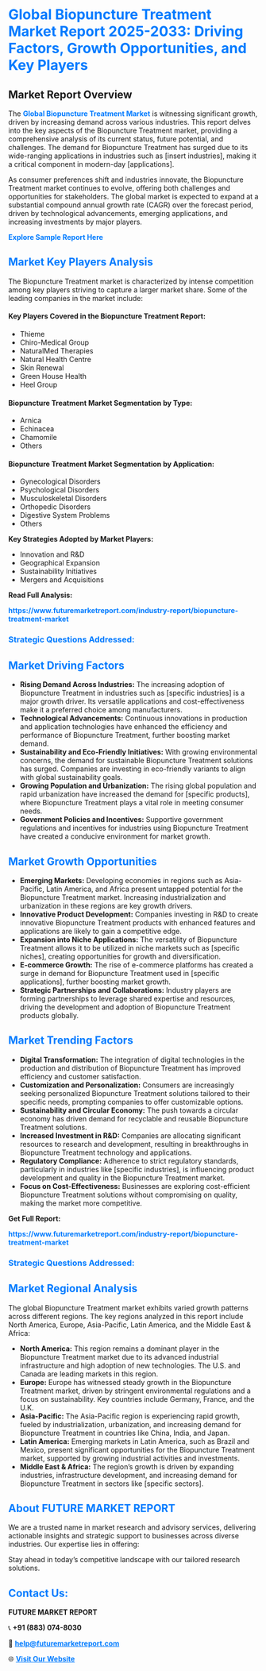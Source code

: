 <h1 style="color: #007BFF;">Global Biopuncture Treatment Market Report 2025-2033: Driving Factors, Growth Opportunities, and Key Players</h1>

<section id="overview">
<h2>Market Report Overview</h2>
<p>The <a href="https://www.futuremarketreport.com/industry-report/biopuncture-treatment-market" style="color: #007BFF; text-decoration: none;"><strong>Global Biopuncture Treatment Market</strong></a> is witnessing significant growth, driven by increasing demand across various industries. This report delves into the key aspects of the Biopuncture Treatment market, providing a comprehensive analysis of its current status, future potential, and challenges. The demand for Biopuncture Treatment has surged due to its wide-ranging applications in industries such as [insert industries], making it a critical component in modern-day [applications].</p>
<p>As consumer preferences shift and industries innovate, the Biopuncture Treatment market continues to evolve, offering both challenges and opportunities for stakeholders. The global market is expected to expand at a substantial compound annual growth rate (CAGR) over the forecast period, driven by technological advancements, emerging applications, and increasing investments by major players.</p>
</section>

<section id="overview">
<p><a href="https://www.futuremarketreport.com/request-sample/reportId=78508" style="color: #007BFF; text-decoration: none;"><strong>Explore Sample Report Here</strong></a></p>
</section>

<section id="key-players">
<h2 style="color: #007BFF;">Market Key Players Analysis</h2>
<p>The Biopuncture Treatment market is characterized by intense competition among key players striving to capture a larger market share. Some of the leading companies in the market include:</p>
<h4>Key Players Covered in the Biopuncture Treatment Report:</h4>
<ul><li>Thieme</li><li>Chiro-Medical Group</li><li>NaturalMed Therapies</li><li>Natural Health Centre</li><li>Skin Renewal</li><li>Green House Health</li><li>Heel Group</li></ul>
<h4>Biopuncture Treatment Market Segmentation by Type:</h4>
<ul><li>Arnica</li><li>Echinacea</li><li>Chamomile</li><li>Others</li></ul>

<h4>Biopuncture Treatment Market Segmentation by Application:</h4>
<ul><li>Gynecological Disorders</li><li>Psychological Disorders</li><li>Musculoskeletal Disorders</li><li>Orthopedic Disorders</li><li>Digestive System Problems</li><li>Others</li></ul>
<p><strong>Key Strategies Adopted by Market Players:</strong></p>
<ul>
<li>Innovation and R&D</li>
<li>Geographical Expansion</li>
<li>Sustainability Initiatives</li>
<li>Mergers and Acquisitions</li>
</ul>
</section>

<section>
<p><strong>Read Full Analysis: </strong></p><a href="https://www.futuremarketreport.com/industry-report/biopuncture-treatment-market" style="color: #007BFF; text-decoration: none;"><strong>https://www.futuremarketreport.com/industry-report/biopuncture-treatment-market</strong></a>
<h3 style="color: #007BFF;">Strategic Questions Addressed:</h3>
</section>

<section id="driving-factors">
<h2 style="color: #007BFF;">Market Driving Factors</h2>
<ul>
<li><strong>Rising Demand Across Industries:</strong> The increasing adoption of Biopuncture Treatment in industries such as [specific industries] is a major growth driver. Its versatile applications and cost-effectiveness make it a preferred choice among manufacturers.</li>
<li><strong>Technological Advancements:</strong> Continuous innovations in production and application technologies have enhanced the efficiency and performance of Biopuncture Treatment, further boosting market demand.</li>
<li><strong>Sustainability and Eco-Friendly Initiatives:</strong> With growing environmental concerns, the demand for sustainable Biopuncture Treatment solutions has surged. Companies are investing in eco-friendly variants to align with global sustainability goals.</li>
<li><strong>Growing Population and Urbanization:</strong> The rising global population and rapid urbanization have increased the demand for [specific products], where Biopuncture Treatment plays a vital role in meeting consumer needs.</li>
<li><strong>Government Policies and Incentives:</strong> Supportive government regulations and incentives for industries using Biopuncture Treatment have created a conducive environment for market growth.</li>
</ul>
</section>

<section id="growth-opportunities">
<h2 style="color: #007BFF;">Market Growth Opportunities</h2>
<ul>
<li><strong>Emerging Markets:</strong> Developing economies in regions such as Asia-Pacific, Latin America, and Africa present untapped potential for the Biopuncture Treatment market. Increasing industrialization and urbanization in these regions are key growth drivers.</li>
<li><strong>Innovative Product Development:</strong> Companies investing in R&D to create innovative Biopuncture Treatment products with enhanced features and applications are likely to gain a competitive edge.</li>
<li><strong>Expansion into Niche Applications:</strong> The versatility of Biopuncture Treatment allows it to be utilized in niche markets such as [specific niches], creating opportunities for growth and diversification.</li>
<li><strong>E-commerce Growth:</strong> The rise of e-commerce platforms has created a surge in demand for Biopuncture Treatment used in [specific applications], further boosting market growth.</li>
<li><strong>Strategic Partnerships and Collaborations:</strong> Industry players are forming partnerships to leverage shared expertise and resources, driving the development and adoption of Biopuncture Treatment products globally.</li>
</ul>
</section>

<section id="trending-factors">
<h2 style="color: #007BFF;">Market Trending Factors</h2>
<ul>
<li><strong>Digital Transformation:</strong> The integration of digital technologies in the production and distribution of Biopuncture Treatment has improved efficiency and customer satisfaction.</li>
<li><strong>Customization and Personalization:</strong> Consumers are increasingly seeking personalized Biopuncture Treatment solutions tailored to their specific needs, prompting companies to offer customizable options.</li>
<li><strong>Sustainability and Circular Economy:</strong> The push towards a circular economy has driven demand for recyclable and reusable Biopuncture Treatment solutions.</li>
<li><strong>Increased Investment in R&D:</strong> Companies are allocating significant resources to research and development, resulting in breakthroughs in Biopuncture Treatment technology and applications.</li>
<li><strong>Regulatory Compliance:</strong> Adherence to strict regulatory standards, particularly in industries like [specific industries], is influencing product development and quality in the Biopuncture Treatment market.</li>
<li><strong>Focus on Cost-Effectiveness:</strong> Businesses are exploring cost-efficient Biopuncture Treatment solutions without compromising on quality, making the market more competitive.</li>
</ul>
</section>

<section>
<p><strong>Get Full Report: </strong></p><a href="https://www.futuremarketreport.com/industry-report/biopuncture-treatment-market" style="color: #007BFF; text-decoration: none;"><strong>https://www.futuremarketreport.com/industry-report/biopuncture-treatment-market</strong></a>
<h3 style="color: #007BFF;">Strategic Questions Addressed:</h3>
</section>


<section id="regional-analysis">
<h2 style="color: #007BFF;">Market Regional Analysis</h2>
<p>The global Biopuncture Treatment market exhibits varied growth patterns across different regions. The key regions analyzed in this report include North America, Europe, Asia-Pacific, Latin America, and the Middle East & Africa:</p>
<ul>
<li><strong>North America:</strong> This region remains a dominant player in the Biopuncture Treatment market due to its advanced industrial infrastructure and high adoption of new technologies. The U.S. and Canada are leading markets in this region.</li>
<li><strong>Europe:</strong> Europe has witnessed steady growth in the Biopuncture Treatment market, driven by stringent environmental regulations and a focus on sustainability. Key countries include Germany, France, and the U.K.</li>
<li><strong>Asia-Pacific:</strong> The Asia-Pacific region is experiencing rapid growth, fueled by industrialization, urbanization, and increasing demand for Biopuncture Treatment in countries like China, India, and Japan.</li>
<li><strong>Latin America:</strong> Emerging markets in Latin America, such as Brazil and Mexico, present significant opportunities for the Biopuncture Treatment market, supported by growing industrial activities and investments.</li>
<li><strong>Middle East & Africa:</strong> The region’s growth is driven by expanding industries, infrastructure development, and increasing demand for Biopuncture Treatment in sectors like [specific sectors].</li>
</ul>
</section>

<footer>
<h2 style="color: #007BFF;">About FUTURE MARKET REPORT</h2>
<p>We are a trusted name in market research and advisory services, delivering actionable insights and strategic support to businesses across diverse industries. Our expertise lies in offering:</p>

<p>Stay ahead in today’s competitive landscape with our tailored research solutions.</p>

<h2 style="color: #007BFF;">Contact Us:</h2>
<p><strong>FUTURE MARKET REPORT</strong></p>
<p>📞 <strong>+91 (883) 074-8030</strong></p>
<p>📧 <strong><a href="mailto:help@futuremarketreport.com" style="color: #007BFF;">help@futuremarketreport.com</a></strong></p>
<p>🌐 <strong><a href="https://www.futuremarketreport.com/" style="color: #007BFF;">Visit Our Website</a></strong></p>
</footer>